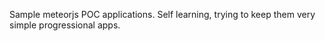 Sample meteorjs POC applications. Self learning, trying to keep them very simple progressional apps.
